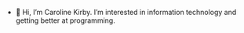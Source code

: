 - 👋 Hi, I’m Caroline Kirby. I’m interested in information technology and getting better at programming.

<!---
ckirbyco/ckirbyco is a ✨ special ✨ repository because its `README.md` (this file) appears on your GitHub profile.
You can click the Preview link to take a look at your changes.
--->
